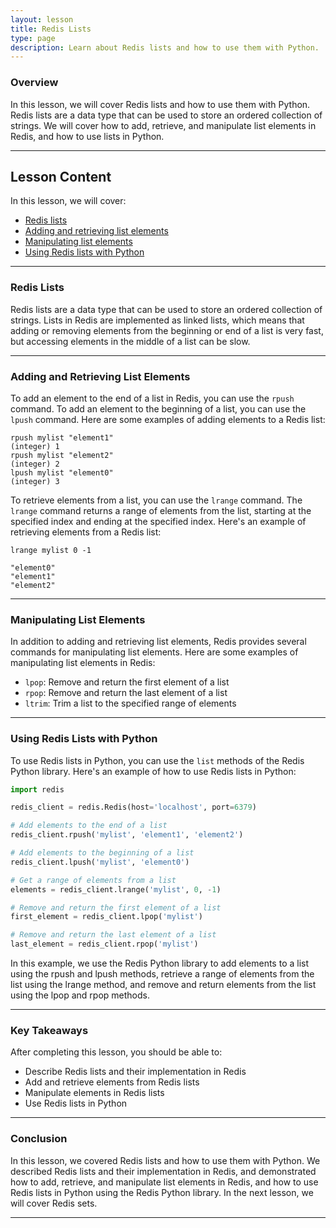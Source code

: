 ```yaml
---
layout: lesson
title: Redis Lists
type: page
description: Learn about Redis lists and how to use them with Python.
---
```


<!-- ![Cover photo of Redis lists](assets/redis-lists.jpg){:class="cover"} -->

### Overview

In this lesson, we will cover Redis lists and how to use them with Python. Redis lists are a data type that can be used to store an ordered collection of strings. We will cover how to add, retrieve, and manipulate list elements in Redis, and how to use lists in Python.

---

## Lesson Content

In this lesson, we will cover:

* [Redis lists](#redis-lists)
* [Adding and retrieving list elements](#adding-and-retrieving-list-elements)
* [Manipulating list elements](#manipulating-list-elements)
* [Using Redis lists with Python](#using-redis-lists-with-python)

---

### Redis Lists

Redis lists are a data type that can be used to store an ordered collection of strings. Lists in Redis are implemented as linked lists, which means that adding or removing elements from the beginning or end of a list is very fast, but accessing elements in the middle of a list can be slow.

---

### Adding and Retrieving List Elements

To add an element to the end of a list in Redis, you can use the `rpush` command. To add an element to the beginning of a list, you can use the `lpush` command. Here are some examples of adding elements to a Redis list:

```redis
rpush mylist "element1"
(integer) 1
rpush mylist "element2"
(integer) 2
lpush mylist "element0"
(integer) 3
```

To retrieve elements from a list, you can use the `lrange` command. The `lrange` command returns a range of elements from the list, starting at the specified index and ending at the specified index. Here's an example of retrieving elements from a Redis list:

```redis
lrange mylist 0 -1

"element0"
"element1"
"element2"
```

---

### Manipulating List Elements

In addition to adding and retrieving list elements, Redis provides several commands for manipulating list elements. Here are some examples of manipulating list elements in Redis:

* `lpop`: Remove and return the first element of a list
* `rpop`: Remove and return the last element of a list
* `ltrim`: Trim a list to the specified range of elements

---

### Using Redis Lists with Python

To use Redis lists in Python, you can use the `list` methods of the Redis Python library. Here's an example of how to use Redis lists in Python:

```python
import redis

redis_client = redis.Redis(host='localhost', port=6379)

# Add elements to the end of a list
redis_client.rpush('mylist', 'element1', 'element2')

# Add elements to the beginning of a list
redis_client.lpush('mylist', 'element0')

# Get a range of elements from a list
elements = redis_client.lrange('mylist', 0, -1)

# Remove and return the first element of a list
first_element = redis_client.lpop('mylist')

# Remove and return the last element of a list
last_element = redis_client.rpop('mylist')
```

In this example, we use the Redis Python library to add elements to a list using the rpush and lpush methods, retrieve a range of elements from the list using the lrange method, and remove and return elements from the list using the lpop and rpop methods.

---

### Key Takeaways

After completing this lesson, you should be able to:

* Describe Redis lists and their implementation in Redis
* Add and retrieve elements from Redis lists
* Manipulate elements in Redis lists
* Use Redis lists in Python

---

### Conclusion

In this lesson, we covered Redis lists and how to use them with Python. We described Redis lists and their implementation in Redis, and demonstrated how to add, retrieve, and manipulate list elements in Redis, and how to use Redis lists in Python using the Redis Python library. In the next lesson, we will cover Redis sets.

---
